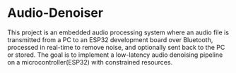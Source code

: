 # Audio-Denoiser
This project is an embedded audio processing system where an audio file is transmitted from a PC to an ESP32 development board over Bluetooth, processed in real-time to remove noise, and optionally sent back to the PC or stored. The goal is to implement a low-latency audio denoising pipeline on a microcontroller(ESP32) with constrained resources.
